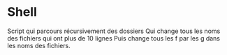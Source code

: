 Shell
=====
Script qui parcours récursivement des dossiers Qui change tous les noms des fichiers qui ont plus de 10 lignes Puis change tous les f par les g dans les noms des fichiers.
